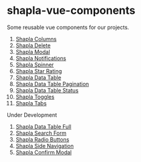 # shapla-vue-components

Some reusable vue components for our projects.

01. [Shapla Columns](shapla-columns/README.md)
02. [Shapla Delete](shapla-delete/README.md)
03. [Shapla Modal](shapla-modal/README.md)
04. [Shapla Notifications](shapla-notifications/README.md)
05. [Shapla Spinner](shapla-spinner/README.md)
06. [Shapla Star Rating](shapla-star-rating/README.md)
07. [Shapla Data Table](shapla-data-table/README.md)
08. [Shapla Data Table Pagination](shapla-data-table-pagination/README.md)
09. [Shapla Data Table Status](shapla-data-table-status/README.md)
10. [Shapla Toggles](shapla-toggles/README.md)
11. [Shapla Tabs](shapla-tabs/README.md)

Under Development
01. [Shapla Data Table Full](shapla-data-table-full/README.md)
02. [Shapla Search Form](shapla-search-form/README.md)
03. [Shapla Radio Buttons](shapla-radio-buttons/README.md)
06. [Shapla Side Navigation](shapla-side-navigation/README.md)
07. [Shapla Confirm Modal](shapla-confirm-modal/README.md)

